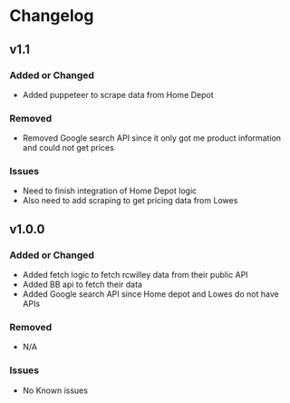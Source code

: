 # Changelog

## v1.1

### Added or Changed
- Added puppeteer to scrape data from Home Depot


### Removed

- Removed Google search API since it only got me product information and could not get prices

### Issues

- Need to finish integration of Home Depot logic
- Also need to add scraping to get pricing data from Lowes

## v1.0.0

### Added or Changed
- Added fetch logic to fetch rcwilley data from their public API
- Added BB api to fetch their data
- Added Google search API since Home depot and Lowes do not have APIs


### Removed

- N/A

### Issues

- No Known issues